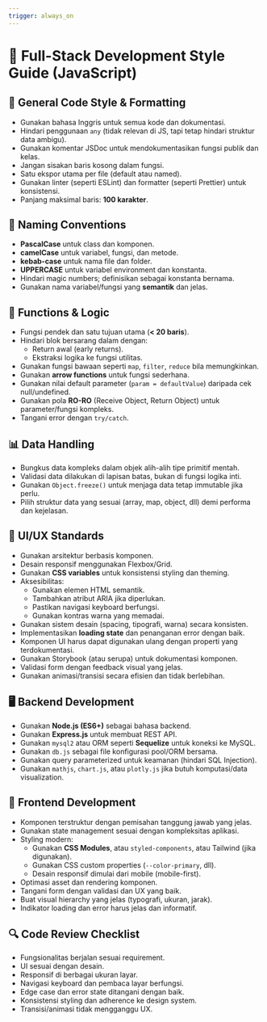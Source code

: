 ```yaml
---
trigger: always_on
---
```



# 📘 Full-Stack Development Style Guide (JavaScript)

## 📐 General Code Style & Formatting
- Gunakan bahasa Inggris untuk semua kode dan dokumentasi.
- Hindari penggunaan `any` (tidak relevan di JS, tapi tetap hindari struktur data ambigu).
- Gunakan komentar JSDoc untuk mendokumentasikan fungsi publik dan kelas.
- Jangan sisakan baris kosong dalam fungsi.
- Satu ekspor utama per file (default atau named).
- Gunakan linter (seperti ESLint) dan formatter (seperti Prettier) untuk konsistensi.
- Panjang maksimal baris: **100 karakter**.

## 🧾 Naming Conventions
- **PascalCase** untuk class dan komponen.
- **camelCase** untuk variabel, fungsi, dan metode.
- **kebab-case** untuk nama file dan folder.
- **UPPERCASE** untuk variabel environment dan konstanta.
- Hindari magic numbers; definisikan sebagai konstanta bernama.
- Gunakan nama variabel/fungsi yang **semantik** dan jelas.

## 🔧 Functions & Logic
- Fungsi pendek dan satu tujuan utama (**< 20 baris**).
- Hindari blok bersarang dalam dengan:
  - Return awal (early returns).
  - Ekstraksi logika ke fungsi utilitas.
- Gunakan fungsi bawaan seperti `map`, `filter`, `reduce` bila memungkinkan.
- Gunakan **arrow functions** untuk fungsi sederhana.
- Gunakan nilai default parameter (`param = defaultValue`) daripada cek null/undefined.
- Gunakan pola **RO-RO** (Receive Object, Return Object) untuk parameter/fungsi kompleks.
- Tangani error dengan `try/catch`.

## 📊 Data Handling
- Bungkus data kompleks dalam objek alih-alih tipe primitif mentah.
- Validasi data dilakukan di lapisan batas, bukan di fungsi logika inti.
- Gunakan `Object.freeze()` untuk menjaga data tetap immutable jika perlu.
- Pilih struktur data yang sesuai (array, map, object, dll) demi performa dan kejelasan.

## 🎨 UI/UX Standards
- Gunakan arsitektur berbasis komponen.
- Desain responsif menggunakan Flexbox/Grid.
- Gunakan **CSS variables** untuk konsistensi styling dan theming.
- Aksesibilitas:
  - Gunakan elemen HTML semantik.
  - Tambahkan atribut ARIA jika diperlukan.
  - Pastikan navigasi keyboard berfungsi.
  - Gunakan kontras warna yang memadai.
- Gunakan sistem desain (spacing, tipografi, warna) secara konsisten.
- Implementasikan **loading state** dan penanganan error dengan baik.
- Komponen UI harus dapat digunakan ulang dengan properti yang terdokumentasi.
- Gunakan Storybook (atau serupa) untuk dokumentasi komponen.
- Validasi form dengan feedback visual yang jelas.
- Gunakan animasi/transisi secara efisien dan tidak berlebihan.

## 🖥️ Backend Development
- Gunakan **Node.js (ES6+)** sebagai bahasa backend.
- Gunakan **Express.js** untuk membuat REST API.
- Gunakan `mysql2` atau ORM seperti **Sequelize** untuk koneksi ke MySQL.
- Gunakan `db.js` sebagai file konfigurasi pool/ORM bersama.
- Gunakan query parameterized untuk keamanan (hindari SQL Injection).
- Gunakan `mathjs`, `chart.js`, atau `plotly.js` jika butuh komputasi/data visualization.

## 🎨 Frontend Development
- Komponen terstruktur dengan pemisahan tanggung jawab yang jelas.
- Gunakan state management sesuai dengan kompleksitas aplikasi.
- Styling modern:
  - Gunakan **CSS Modules**, atau `styled-components`, atau Tailwind (jika digunakan).
  - Gunakan CSS custom properties (`--color-primary`, dll).
  - Desain responsif dimulai dari mobile (mobile-first).
- Optimasi asset dan rendering komponen.
- Tangani form dengan validasi dan UX yang baik.
- Buat visual hierarchy yang jelas (typografi, ukuran, jarak).
- Indikator loading dan error harus jelas dan informatif.

## 🔍 Code Review Checklist
- Fungsionalitas berjalan sesuai requirement.
- UI sesuai dengan desain.
- Responsif di berbagai ukuran layar.
- Navigasi keyboard dan pembaca layar berfungsi.
- Edge case dan error state ditangani dengan baik.
- Konsistensi styling dan adherence ke design system.
- Transisi/animasi tidak mengganggu UX.
